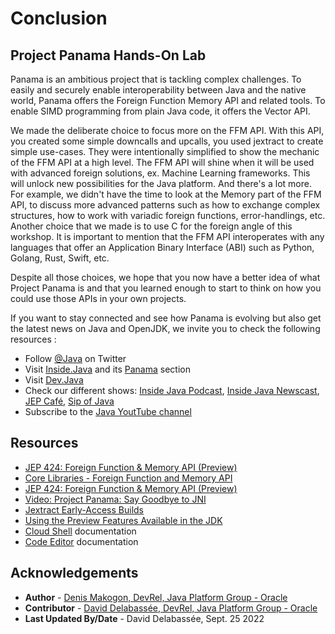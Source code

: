 #  Conclusion
## Project Panama Hands-On Lab


Panama is an ambitious project that is tackling complex challenges. To easily and securely enable interoperability between Java and the native world, Panama offers the Foreign Function Memory API and related tools. To enable SIMD programming from plain Java code, it offers the Vector API.

We made the deliberate choice to focus more on the FFM API. With this API, you created some simple downcalls and upcalls, you used jextract to create simple use-cases. They were intentionally simplified to show the mechanic of the FFM API at a high level. The FFM API will shine when it will be used with advanced foreign solutions, ex. Machine Learning frameworks. This will unlock new possibilities for the Java platform. And there's a lot more. For example, we didn't have the time to look at the Memory part of the FFM API, to discuss more advanced patterns such as how to exchange complex structures, how to work with variadic foreign functions, error-handlings, etc. 
Another choice that we made is to use C for the foreign angle of this workshop. It is important to mention that the FFM API interoperates with any languages that offer an Application Binary Interface (ABI) such as Python, Golang, Rust, Swift, etc.

Despite all those choices, we hope that you now have a better idea of what Project Panama is and that you learned enough to start to think on how you could use those APIs in your own projects.


If you want to stay connected and see how Panama is evolving but also get the latest news on Java and OpenJDK, we invite you to check the following resources : 

* Follow [@Java](https://twitter.com/java) on Twitter
* Visit [Inside.Java](https://inside.java/) and its [Panama](https://inside.java/tag/panama) section
* Visit [Dev.Java](https://dev.java)
* Check our different shows: [Inside Java Podcast](https://inside.java/podcast/), [Inside Java Newscast](https://inside.java/newscast), [JEP Café](https://inside.java/jepcafe), [Sip of Java](https://inside.java/sip)  
* Subscribe to the [Java YoutTube channel](https://www.youtube.com/java)

## Resources
* [JEP 424: Foreign Function & Memory API (Preview)](https://openjdk.org/jeps/424)
* [Core Libraries - Foreign Function and Memory API](https://docs.oracle.com/en/java/javase/19/core/foreign-function-and-memory-api.html#GUID-FBE990DA-C356-46E8-9109-C75567849BA8)
* [JEP 424: Foreign Function & Memory API (Preview)](https://openjdk.org/jeps/424)
* [Video: Project Panama: Say Goodbye to JNI](https://inside.java/2022/04/04/projectpanama/)
* [Jextract Early-Access Builds](https://jdk.java.net/jextract/)
* [Using the Preview Features Available in the JDK](https://dev.java/learn/using-the-preview-features-available-in-the-jdk/)
* [Cloud Shell](https://docs.oracle.com/en-us/iaas/Content/API/Concepts/cloudshellintro.htm) documentation
* [Code Editor](https://docs.oracle.com/en-us/iaas/Content/API/Concepts/code_editor_intro.htm) documentation

## Acknowledgements
* **Author** - [Denis Makogon, DevRel, Java Platform Group - Oracle](https://twitter.com/denis_makogon)
* **Contributor** -  [David Delabassée, DevRel, Java Platform Group - Oracle](https://twitter.com/delabassee)
* **Last Updated By/Date** - David Delabassée, Sept. 25 2022
